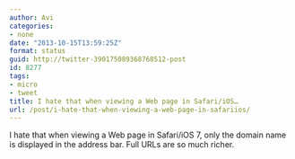 ```yaml
---
author: Avi
categories:
- none
date: "2013-10-15T13:59:25Z"
format: status
guid: http://twitter-390175089368768512-post
id: 8277
tags:
- micro
- tweet
title: I hate that when viewing a Web page in Safari/iOS…
url: /post/i-hate-that-when-viewing-a-web-page-in-safariios/
---
```

I hate that when viewing a Web page in Safari/iOS 7, only the domain name is displayed in the address bar. Full URLs are so much richer.